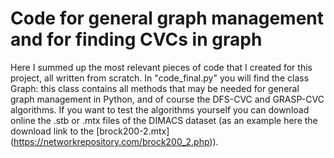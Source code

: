 # Code for general graph management and for finding CVCs in graph

Here I summed up the most relevant pieces of code that I created for this project, all written from scratch. In "code_final.py" you will find the class Graph: this class contains all methods that may be needed for general graph management in Python, and of course the DFS-CVC and GRASP-CVC algorithms. If you want to test the algorithms yourself you can download online the .stb or .mtx files of the DIMACS dataset (as an example here the download link to the [brock200-2.mtx] (https://networkrepository.com/brock200_2.php)).